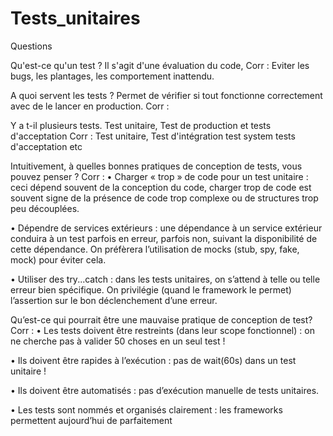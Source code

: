 # Tests_unitaires
Questions

Qu'est-ce qu'un test ?
Il s'agit d'une évaluation du code, 
Corr : Eviter les bugs, les plantages, les comportement inattendu.

A quoi servent les tests ?
Permet de vérifier si tout fonctionne correctement avec de le lancer en production.
Corr :  

Y a t-il plusieurs tests.
Test unitaire, Test de production et tests d'acceptation 
Corr : Test unitaire, Test d'intégration test system tests d'acceptation etc

Intuitivement, à quelles bonnes pratiques de conception de tests, vous pouvez penser ?
Corr : 
• Charger « trop » de code pour un test unitaire : ceci dépend souvent de la
conception du code, charger trop de code est souvent signe de la présence de
code trop complexe ou de structures trop peu découplées.

• Dépendre de services extérieurs : une dépendance à un service extérieur conduira
à un test parfois en erreur, parfois non, suivant la disponibilité de cette
dépendance. On préfèrera l’utilisation de mocks (stub, spy, fake, mock) pour éviter
cela.

• Utiliser des try...catch : dans les tests unitaires, on s’attend à telle ou telle erreur
bien spécifique. On privilégie (quand le framework le permet) l’assertion sur
le bon déclenchement d’une erreur.

Qu’est-ce qui pourrait être une mauvaise pratique de conception de test?
Corr : 
• Les tests doivent être restreints (dans leur scope fonctionnel) : on ne cherche pas à
valider 50 choses en un seul test !

• Ils doivent être rapides à l’exécution : pas de wait(60s) dans un test unitaire !

• Ils doivent être automatisés : pas d’exécution manuelle de tests unitaires.

• Les tests sont nommés et organisés clairement : les frameworks permettent
aujourd’hui de parfaitement
